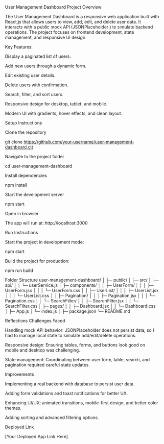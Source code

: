 User Management Dashboard
Project Overview

The User Management Dashboard is a responsive web application built with React.js that allows users to view, add, edit, and delete user data. It interacts with a public mock API (JSONPlaceholder
) to simulate backend operations. The project focuses on frontend development, state management, and responsive UI design.

Key Features:

Display a paginated list of users.

Add new users through a dynamic form.

Edit existing user details.

Delete users with confirmation.

Search, filter, and sort users.

Responsive design for desktop, tablet, and mobile.

Modern UI with gradients, hover effects, and clean layout.

Setup Instructions

Clone the repository

git clone https://github.com/your-username/user-management-dashboard.git


Navigate to the project folder

cd user-management-dashboard


Install dependencies

npm install


Start the development server

npm start


Open in browser

The app will run at: http://localhost:3000

Run Instructions

Start the project in development mode:

npm start


Build the project for production:

npm run build

Folder Structure
user-management-dashboard/
│
├─ public/
│
├─ src/
│  ├─ api/
│  │   └─ userService.js
│  ├─ components/
│  │   ├─ UserForm/
│  │   │   ├─ UserForm.jsx
│  │   │   └─ UserForm.css
│  │   ├─ UserList/
│  │   │   ├─ UserList.jsx
│  │   │   └─ UserList.css
│  │   ├─ Pagination/
│  │   │   ├─ Pagination.jsx
│  │   │   └─ Pagination.css
│  │   └─ SearchFilter/
│  │       ├─ SearchFilter.jsx
│  │       └─ SearchFilter.css
│  ├─ pages/
│  │   ├─ Dashboard.jsx
│  │   └─ Dashboard.css
│  ├─ App.js
│  └─ index.js
│
├─ package.json
└─ README.md

Reflections
Challenges Faced

Handling mock API behavior: JSONPlaceholder does not persist data, so I had to manage local state to simulate add/edit/delete operations.

Responsive design: Ensuring tables, forms, and buttons look good on mobile and desktop was challenging.

State management: Coordinating between user form, table, search, and pagination required careful state updates.

Improvements

Implementing a real backend with database to persist user data.

Adding form validations and toast notifications for better UX.

Enhancing UI/UX: animated transitions, mobile-first design, and better color themes.

Adding sorting and advanced filtering options.

Deployed Link

[Your Deployed App Link Here]
